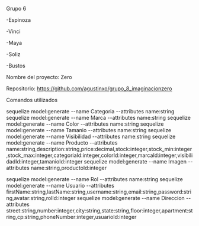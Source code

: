 

Grupo 6

-Espinoza

-Vinci

-Maya

-Soliz

-Bustos

Nombre del proyecto: Zero

Repositorio: https://github.com/agustinxo/grupo_8_imaginacionzero

Comandos utilizados

sequelize model:generate --name Categoria --attributes name:string  
sequelize model:generate --name Marca --attributes name:string 
sequelize model:generate --name Color --attributes name:string
sequelize model:generate --name Tamanio --attributes name:string
sequelize model:generate --name Visibilidad --attributes name:string
sequelize model:generate --name Producto --attributes name:string,description:string,price:decimal,stock:integer,stock_min:integer,stock_max:integer,categoriaId:integer,colorId:integer,marcaId:integer,visibilidadId:integer,tamanioId:integer
sequelize model:generate --name Imagen --attributes name:string,productoId:integer

sequelize model:generate --name Rol --attributes name:string
sequelize model:generate --name Usuario --attributes firstName:string,lastName:string,username:string,email:string,password:string,avatar:string,rolId:integer
sequelize model:generate --name Direccion --attributes street:string,number:integer,city:string,state:string,floor:integer,apartment:string,cp:string,phoneNumber:integer,usuarioId:integer

 

